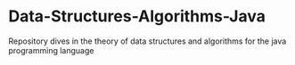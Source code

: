 # Data-Structures-Algorithms-Java
Repository dives in the theory of data structures and algorithms for the java programming language 
